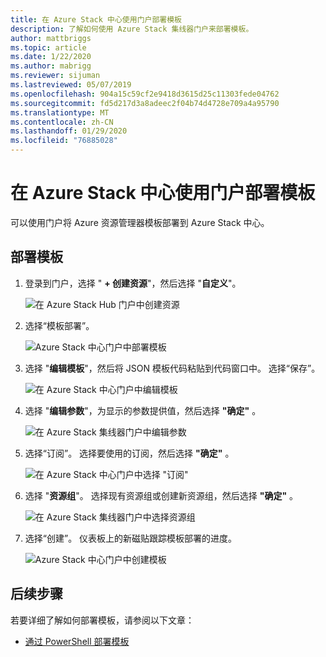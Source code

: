 ```yaml
---
title: 在 Azure Stack 中心使用门户部署模板
description: 了解如何使用 Azure Stack 集线器门户来部署模板。
author: mattbriggs
ms.topic: article
ms.date: 1/22/2020
ms.author: mabrigg
ms.reviewer: sijuman
ms.lastreviewed: 05/07/2019
ms.openlocfilehash: 904a15c59cf2e9418d3615d25c11303fede04762
ms.sourcegitcommit: fd5d217d3a8adeec2f04b74d4728e709a4a95790
ms.translationtype: MT
ms.contentlocale: zh-CN
ms.lasthandoff: 01/29/2020
ms.locfileid: "76885028"
---
```

# <a name="deploy-a-template-using-the-portal-in-azure-stack-hub"></a>在 Azure Stack 中心使用门户部署模板

可以使用门户将 Azure 资源管理器模板部署到 Azure Stack 中心。

## <a name="to-deploy-a-template"></a>部署模板

1. 登录到门户，选择 " **+ 创建资源**"，然后选择 "**自定义**"。

   ![在 Azure Stack Hub 门户中创建资源](media/azure-stack-deploy-template-portal/template-deploy1.png)

1. 选择“模板部署”。

   ![Azure Stack 中心门户中部署模板](media/azure-stack-deploy-template-portal/template-deploy2.png)

1. 选择 "**编辑模板**"，然后将 JSON 模板代码粘贴到代码窗口中。 选择“保存”。

   ![在 Azure Stack 中心门户中编辑模板](media/azure-stack-deploy-template-portal/template-deploy3.png)

1. 选择 "**编辑参数**"，为显示的参数提供值，然后选择 **"确定"** 。

   ![在 Azure Stack 集线器门户中编辑参数](media/azure-stack-deploy-template-portal/template-deploy4.png)

1. 选择“订阅”。 选择要使用的订阅，然后选择 **"确定"** 。

   ![在 Azure Stack 中心门户中选择 "订阅"](media/azure-stack-deploy-template-portal/template-deploy5.png)

1. 选择 "**资源组**"。 选择现有资源组或创建新资源组，然后选择 **"确定"** 。

   ![在 Azure Stack 集线器门户中选择资源组](media/azure-stack-deploy-template-portal/template-deploy6.png)

1. 选择“创建”。 仪表板上的新磁贴跟踪模板部署的进度。

   ![Azure Stack 中心门户中创建模板](media/azure-stack-deploy-template-portal/template-deploy7.png)

## <a name="next-steps"></a>后续步骤

若要详细了解如何部署模板，请参阅以下文章：

- [通过 PowerShell 部署模板](azure-stack-deploy-template-powershell.md)
